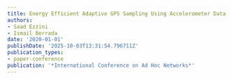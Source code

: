 ```yaml
---
title: Energy Efficient Adaptive GPS Sampling Using Accelerometer Data
authors:
- Saad Ezzini
- Ismail Berrada
date: '2020-01-01'
publishDate: '2025-10-03T13:31:54.796711Z'
publication_types:
- paper-conference
publication: '*International Conference on Ad Hoc Networks*'
---
```

